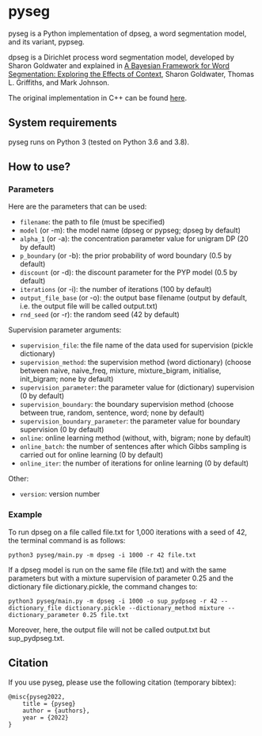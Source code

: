 # pyseg

pyseg is a Python implementation of dpseg, a word segmentation model, and its variant, pypseg.

dpseg is a Dirichlet process word segmentation model, developed by Sharon Goldwater and explained in [A Bayesian Framework for Word Segmentation: Exploring the Effects of Context][1], Sharon Goldwater, Thomas L. Griffiths, and Mark Johnson.

The original implementation in C++ can be found [here][2].

[1]: https://homepages.inf.ed.ac.uk/sgwater/papers/cognition-hdp.pdf
[2]: https://homepages.inf.ed.ac.uk/sgwater/resources.html


## System requirements
pyseg runs on Python 3 (tested on Python 3.6 and 3.8).

## How to use?

### Parameters
Here are the parameters that can be used:
- `filename`: the path to file (must be specified)
- `model` (or -m): the model name (dpseg or pypseg; dpseg by default)
- `alpha_1` (or -a): the concentration parameter value for unigram DP (20 by default)
- `p_boundary` (or -b): the prior probability of word boundary (0.5 by default)
- `discount` (or -d): the discount parameter for the PYP model (0.5 by default)
- `iterations` (or -i): the number of iterations (100 by default)
- `output_file_base` (or -o): the output base filename (output by default, i.e. the output file will be called output.txt)
- `rnd_seed` (or -r): the random seed (42 by default)

Supervision parameter arguments:
- `supervision_file`: the file name of the data used for supervision (pickle dictionary)
- `supervision_method`: the supervision method (word dictionary) (choose between naive, naive_freq, mixture, mixture_bigram, initialise, init_bigram; none by default)
- `supervision_parameter`: the parameter value for (dictionary) supervision (0 by default)
- `supervision_boundary`: the boundary supervision method (choose between true, random, sentence, word; none by default)
- `supervision_boundary_parameter`: the parameter value for boundary supervision (0 by default)
- `online`: online learning method (without, with, bigram; none by default)
- `online_batch`: the number of sentences after which Gibbs sampling is carried out for online learning (0 by default)
- `online_iter`: the number of iterations for online learning (0 by default)

Other:
- `version`: version number

### Example

To run dpseg on a file called file.txt for 1,000 iterations with a seed of 42, the terminal command is as follows:

```
python3 pyseg/main.py -m dpseg -i 1000 -r 42 file.txt
```

If a dpseg model is run on the same file (file.txt) and with the same parameters but with a mixture supervision of parameter 0.25 and the dictionary file dictionary.pickle, the command changes to:
```
python3 pyseg/main.py -m dpseg -i 1000 -o sup_pydpseg -r 42 --dictionary_file dictionary.pickle --dictionary_method mixture --dictionary_parameter 0.25 file.txt
```
Moreover, here, the output file will not be called output.txt but sup_pydpseg.txt.

## Citation
If you use pyseg, please use the following citation (temporary bibtex):
```
@misc{pyseg2022,
    title = {pyseg}
    author = {authors},
    year = {2022}
}
```
